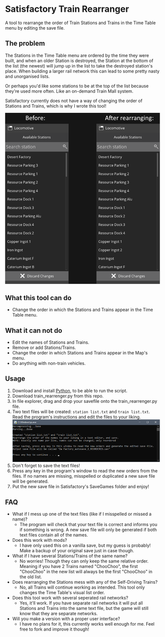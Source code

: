 # Satisfactory Train Rearranger
A tool to rearrange the order of Train Stations and Trains in the Time Table menu by editing the save file.

## The problem
The Stations in the Time Table menu are ordered by the time they were built,
and when an older Station is destroyed, the Station at the bottom of the list (the newest) will jump up in the list to take the destroyed station's place.
When building a larger rail network this can lead to some pretty nasty and unorganised lists.

Or perhaps you'd like some stations to be at the top of the list because they're used more often. Like an on-demand Train Mall system.

Satisfactory currently does not have a way of changing the order of Stations and Trains, which is why I wrote this tool!

![](./img/before_after.png)

## What this tool can do
- Change the order in which the Stations and Trains appear in the Time Table menu.

## What it can not do
- Edit the names of Stations and Trains.
- Remove or add Stations/Trains.
- Change the order in which Stations and Trains appear in the Map's menu.
- Do anything with non-train vehicles.

## Usage
1. Download and install [Python](https://www.python.org/downloads/), to be able to run the script.
2. Download train_rearrenger.py from this repo.
3. In file explorer, drag and drop your savefile onto the train_rearrenger.py file.
4. Two text files will be created: `station list.txt` and `train list.txt`. Read the program's instructions and edit the files to your liking.
![](./img/reorder_instructions.png)
5. Don't forget to save the text files!
6. Press any key in the program's window to read the new orders from the files. If no names are missing, misspelled or duplicated a new save file will be generated.
7. Put the new save file in Satisfactory's SaveGames folder and enjoy!

## FAQ
- What if I mess up one of the text files (like if I misspelled or missed a name)?
  - The program will check that your text file is correct and informs you if something is wrong.
A new save file will only be generated if both text files contain all of the names.
- Does this work with mods?
  - I have only used this on a vanilla save, but my guess is probably! Make a backup of your original save just in case though.
- What if I have several Stations/Trains of the same name?
  - No worries! Though they can only keep the same relative order. Meaning if you have 2 Trains named "ChooChoo", the first "ChooChoo" in the new list will always be the first "ChooChoo" in the old list.
- Does rearranging the Stations mess with any of the Self-Driving Trains?
  - No, all Trains will continue working as intended. This tool only changes the Time Table's visual list order.
- Does this tool work with several seperated rail networks?
  - Yes, it'll work. If you have separate rail networks it will put all Stations and Trains into the same text file, but the game will still know that they are separate networks.
- Will you make a version with a proper user interface?
  - I have no plans for it, this currently works well enough for me. Feel free to fork and improve it though!
